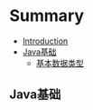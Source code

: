 # Summary

* [Introduction](README.md)
* [Java基础](test.md)
  * [基本数据类型](test/ji-ben-shu-ju-lei-xing.md)

## Java基础


